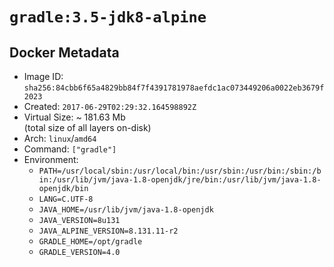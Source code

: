 # `gradle:3.5-jdk8-alpine`

## Docker Metadata

- Image ID: `sha256:84cbb6f65a4829bb84f7f4391781978aefdc1ac073449206a0022eb3679f2023`
- Created: `2017-06-29T02:29:32.164598892Z`
- Virtual Size: ~ 181.63 Mb  
  (total size of all layers on-disk)
- Arch: `linux`/`amd64`
- Command: `["gradle"]`
- Environment:
  - `PATH=/usr/local/sbin:/usr/local/bin:/usr/sbin:/usr/bin:/sbin:/bin:/usr/lib/jvm/java-1.8-openjdk/jre/bin:/usr/lib/jvm/java-1.8-openjdk/bin`
  - `LANG=C.UTF-8`
  - `JAVA_HOME=/usr/lib/jvm/java-1.8-openjdk`
  - `JAVA_VERSION=8u131`
  - `JAVA_ALPINE_VERSION=8.131.11-r2`
  - `GRADLE_HOME=/opt/gradle`
  - `GRADLE_VERSION=4.0`
